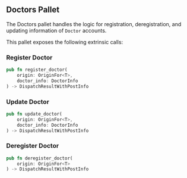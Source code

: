 ## Doctors Pallet
The Doctors pallet handles the logic for registration, deregistration, and updating information of `Doctor` accounts.

This pallet exposes the following extrinsic calls:
### Register Doctor
```rust
pub fn register_doctor(
    origin: OriginFor<T>, 
    doctor_info: DoctorInfo
) -> DispatchResultWithPostInfo
```
### Update Doctor
```rust
pub fn update_doctor(
    origin: OriginFor<T>, 
    doctor_info: DoctorInfo
) -> DispatchResultWithPostInfo
```
### Deregister Doctor
```rust
pub fn deregister_doctor(
    origin: OriginFor<T>
) -> DispatchResultWithPostInfo
```
